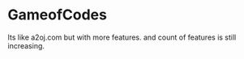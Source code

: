 # GameofCodes

Its like a2oj.com but with more features.
and count of features is still increasing.
